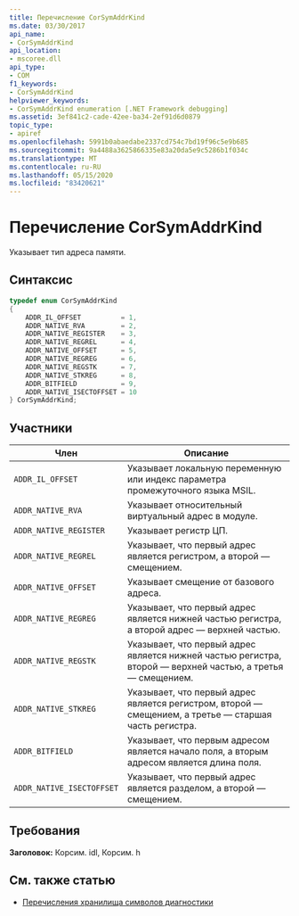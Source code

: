 ```yaml
---
title: Перечисление CorSymAddrKind
ms.date: 03/30/2017
api_name:
- CorSymAddrKind
api_location:
- mscoree.dll
api_type:
- COM
f1_keywords:
- CorSymAddrKind
helpviewer_keywords:
- CorSymAddrKind enumeration [.NET Framework debugging]
ms.assetid: 3ef841c2-cade-42ee-ba34-2ef91d6d0879
topic_type:
- apiref
ms.openlocfilehash: 5991b0abaedabe2337cd754c7bd19f96c5e9b685
ms.sourcegitcommit: 9a4488a3625866335e83a20da5e9c5286b1f034c
ms.translationtype: MT
ms.contentlocale: ru-RU
ms.lasthandoff: 05/15/2020
ms.locfileid: "83420621"
---
```

# <a name="corsymaddrkind-enumeration"></a>Перечисление CorSymAddrKind
Указывает тип адреса памяти.  
  
## <a name="syntax"></a>Синтаксис  
  
```cpp  
typedef enum CorSymAddrKind  
{  
    ADDR_IL_OFFSET          = 1,  
    ADDR_NATIVE_RVA         = 2,  
    ADDR_NATIVE_REGISTER    = 3,  
    ADDR_NATIVE_REGREL      = 4,  
    ADDR_NATIVE_OFFSET      = 5,  
    ADDR_NATIVE_REGREG      = 6,  
    ADDR_NATIVE_REGSTK      = 7,  
    ADDR_NATIVE_STKREG      = 8,  
    ADDR_BITFIELD           = 9,  
    ADDR_NATIVE_ISECTOFFSET = 10  
} CorSymAddrKind;  
```  
  
## <a name="members"></a>Участники  
  
|Член|Описание|  
|------------|-----------------|  
|`ADDR_IL_OFFSET`|Указывает локальную переменную или индекс параметра промежуточного языка MSIL.|  
|`ADDR_NATIVE_RVA`|Указывает относительный виртуальный адрес в модуле.|  
|`ADDR_NATIVE_REGISTER`|Указывает регистр ЦП.|  
|`ADDR_NATIVE_REGREL`|Указывает, что первый адрес является регистром, а второй — смещением.|  
|`ADDR_NATIVE_OFFSET`|Указывает смещение от базового адреса.|  
|`ADDR_NATIVE_REGREG`|Указывает, что первый адрес является нижней частью регистра, а второй адрес — верхней частью.|  
|`ADDR_NATIVE_REGSTK`|Указывает, что первый адрес является нижней частью регистра, второй — верхней частью, а третья — смещением.|  
|`ADDR_NATIVE_STKREG`|Указывает, что первый адрес является регистром, второй — смещением, а третье — старшая часть регистра.|  
|`ADDR_BITFIELD`|Указывает, что первым адресом является начало поля, а вторым адресом является длина поля.|  
|`ADDR_NATIVE_ISECTOFFSET`|Указывает, что первый адрес является разделом, а второй — смещением.|  
  
## <a name="requirements"></a>Требования  
 **Заголовок:** Корсим. idl, Корсим. h  
  
## <a name="see-also"></a>См. также статью

- [Перечисления хранилища символов диагностики](diagnostics-symbol-store-enumerations.md)
